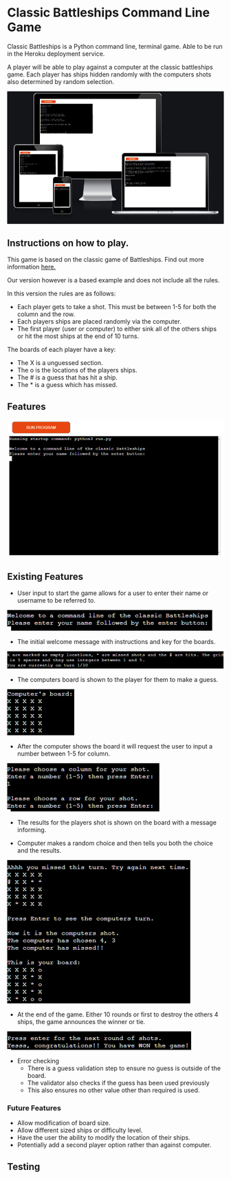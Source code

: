 # Classic Battleships Command Line Game

Classic Battleships is a Python command line, terminal game. Able to be run in the Heroku deployment service.

A player will be able to play against a computer at the classic battleships game. Each player has ships hidden randomly with the computers shots also determined by random selection.

![This is the responsive view of the game once deployed](assets/images/responsive-battleships.png)

## Instructions on how to play.

This game is based on the classic game of Battleships. Find out more information [here.](https://en.wikipedia.org/wiki/Battleship_(game))

Our version however is a based example and does not include all the rules.

In this version the rules are as follows:
* Each player gets to take a shot. This must be between 1-5 for both the column and the row.
* Each players ships are placed randomly via the computer.
* The first player (user or computer) to either sink all of the others ships or hit the most ships at the end of 10 turns.

The boards of each player have a key:
* The X is a unguessed section.
* The o is the locations of the players ships.
* The # is a guess that has hit a ship.
* The * is a guess which has missed.

## Features

![The Heroku app terminal for the battleship commandline game](assets/images/battleship-commandline-terminal.png)

## Existing Features

* User input to start the game allows for a user to enter their name or username to be referred to.

![The command line request for user input](assets/images/player-entry-battleship.png)

* The initial welcome message with instructions and key for the boards. 

![Welcome message included with instructions](assets/images/instructions-battleship.png)

* The computers board is shown to the player for them to make a guess.

![The computers board as shown to the player - has hidden ships](assets/images/computers-board.png)

* After the computer shows the board it will request the user to input a number between 1-5 for column.

![The input request for column and row](assets/images/players-choice.png)

* The results for the players shot is shown on the board with a message informing. 

* Computer makes a random choice and then tells you both the choice and the results.

![After the players guess we then get the result which is reflexted on board. The computer then goes.](assets/images/results-computershot.png)

* At the end of the game. Either 10 rounds or first to destroy the others 4 ships, the game announces the winner or tie.

![The final game message which announces the winner or tie game.](assets/images/final-result.png)

* Error checking
    * There is a guess validation step to ensure no guess is outside of the board.
    * The validator also checks if the guess has been used previously
    * This also ensures no other value other than required is used.

### Future Features

* Allow modification of board size.
* Allow different sized ships or difficulty level.
* Have the user the ability to modify the location of their ships.
* Potentially add a second player option rather than against computer.

## Testing

